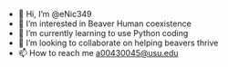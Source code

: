- 👋 Hi, I’m @eNic349
- 👀 I’m interested in Beaver Human coexistence 
- 🌱 I’m currently learning to use Python coding 
- 💞️ I’m looking to collaborate on helping beavers thrive 
- 📫 How to reach me a00430045@usu.edu

<!---
eNic349/eNic349 is a ✨ special ✨ repository because its `README.md` (this file) appears on your GitHub profile.
You can click the Preview link to take a look at your changes.
--->
